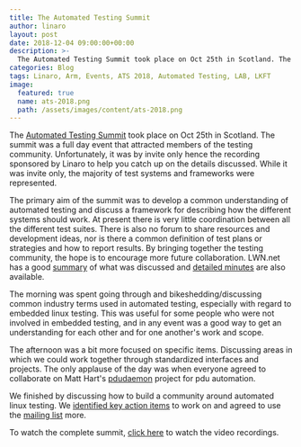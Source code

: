 ```yaml
---
title: The Automated Testing Summit
author: linaro
layout: post
date: 2018-12-04 09:00:00+00:00
description: >-
  The Automated Testing Summit took place on Oct 25th in Scotland. The summit was a full day event that attracted members of the testing community. Unfortunately, it was by invite only hence the recording sponsored by Linaro to help you catch up on the details discussed.
categories: Blog
tags: Linaro, Arm, Events, ATS 2018, Automated Testing, LAB, LKFT
image:
  featured: true
  name: ats-2018.png
  path: /assets/images/content/ats-2018.png
---
```

The [Automated Testing Summit](https://elinux.org/Automated_Testing_Summit) took place on Oct 25th in Scotland. The summit was a full day event that attracted members of the testing community. Unfortunately, it was by invite only hence the recording sponsored by Linaro to help you catch up on the details discussed. While it was invite only, the majority of test systems and frameworks were represented.  

The primary aim of the summit was to develop a common understanding of automated testing and discuss a framework for describing how the different systems should work. At present there is very little coordination between all the different test suites. There is also no forum to share resources and development ideas, nor is there a common definition of test plans or strategies and how to report results. By bringing together the testing community, the hope is to encourage more future collaboration. LWN.net has a good [summary](https://lwn.net/Articles/771782/) of what was discussed and [detailed minutes](https://elinux.org/ATS_2018_Minutes) are also available.

The morning was spent going through and bikeshedding/discussing common industry terms used in automated testing, especially with regard to embedded linux testing. This was useful for some people who were not involved in embedded testing, and in any event was a good way to get an understanding for each other and for one another's work and scope.  

The afternoon was a bit more focused on specific items. Discussing areas in which we could work together through standardized interfaces and projects. The only applause of the day was when everyone agreed to collaborate on Matt Hart's [pdudaemon](https://github.com/pdudaemon/pdudaemon) project for pdu automation.

We finished by discussing how to build a community around automated linux testing. We [identified key action items](https://elinux.org/ATS_2018_Minutes) to work on and agreed to use the [mailing list](https://lists.yoctoproject.org/listinfo/automated-testing) more. 

  
To watch the complete summit, [click here](/events/attended/ats-2018/) to watch the video recordings.